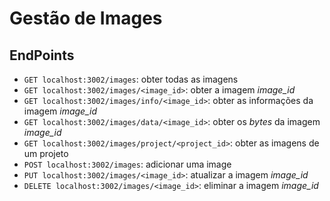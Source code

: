 # Gestão de Images

## EndPoints

- `GET localhost:3002/images`: obter todas as imagens
- `GET localhost:3002/images/<image_id>`: obter a imagem *image_id*
- `GET localhost:3002/images/info/<image_id>`: obter as informações da imagem *image_id*
- `GET localhost:3002/images/data/<image_id>`: obter os *bytes* da imagem *image_id*
- `GET localhost:3002/images/project/<project_id>`: obter as imagens de um projeto
- `POST localhost:3002/images`: adicionar uma image
- `PUT localhost:3002/images/<image_id>`: atualizar a imagem *image_id*
- `DELETE localhost:3002/images/<image_id>`: eliminar a imagem *image_id*